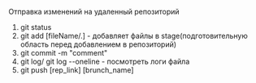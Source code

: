 Отправка изменений на удаленный репозиторий

1. git status
2. git add [fileName/.] - добавляет файлы в stage(подготовительную область перед добавлением в репозиторий)
3. git commit -m "comment"
4. git log/ git log --oneline - посмотреть логи файла
5. git push [rep_link] [brunch_name]
